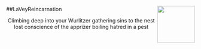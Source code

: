##LaVeyReincarnation
<img align="right" width="100" height="100" src="https://upload.wikimedia.org/wikipedia/commons/thumb/0/09/Baphosimb.svg/100px-Baphosimb.svg.png">
<p align="center">
Climbing deep into your Wurlitzer
gathering sins to the nest
lost conscience of the apprizer
boiling hatred in a pest
</p>
